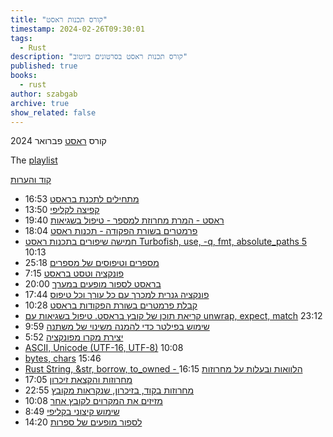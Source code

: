 ```yaml
---
title: "קורס תכנות ראסט"
timestamp: 2024-02-26T09:30:01
tags:
  - Rust
description: "קורס תכנות ראסט בסרטונים ביוטוב"
published: true
books:
  - rust
author: szabgab
archive: true
show_related: false
---
```



 קורס [ראסט](/rust) פברואר 2024

The [playlist](https://www.youtube.com/playlist?list=PLm2NBp4tb5F3QZNMW6bEt3IoAQAu2LAPs)



[קוד והערות](https://github.com/szabgab/learning-rust-in-hebrew-2024-02-25)


* [מתחילים לתכנת בראסט](/rust-course-1) 16:53
* [קפיצה לקליפי](/rust-course-2) 13:50
* [ראסט - המרת מחרוזת למספר - טיפול בשגיאות](/rust-course-3) 19:40
* [פרמטרים בשורת הפקודה - תכנות ראסט](/rust-course-4) 18:04
* [חמישה שיפורים בתכנות ראסט Turbofish, use, -q, fmt, absolute_paths 5](/rust-course-5) 10:13
* [מספרים וטיפוסים של מספרים](/rust-course-6) 25:18
* [פונקציה וטסט בראסט](/rust-course-7) 7:15
* [בראסט לספור מופעים במערך](/rust-course-8) 20:00
* [פונקציה גנרית למכרך עם כל עורך וכל טיפוס](/rust-course-9) 17:44
* [קבלת פרמטרים בשורת הפקודות בראסט](/rust-course-10) 10:28
* [קריאת תוכן של קובץ בראסט. טיפול בשגיאות עם unwrap, expect, match](/rust-course-11) 23:12
* [שימוש בפילטר כדי להמנה משינוי של משתנה](/rust-course-12) 9:59
* [יצירת מקרו מפונקציה](/rust-course-13) 5:52
* [ASCII, Unicode (UTF-16, UTF-8)](/rust-course-14) 10:08
* [bytes, chars](/rust-course-15) 15:46
* [Rust String, &str, borrow, to_owned - הלוואות ובעלות על מחרוזות](/rust-course-16) 16:15
* [מחרוזות והקצאת זיכרון](/rust-course-17) 17:05
* [מחרוזות בקוד, בזיכרון, שנקראות מקובץ](/rust-course-18) 22:55
* [מזיזים את המקרוים לקובץ אחר](/rust-course-19) 10:08
* [שימוש קיצוני בקליפי](/rust-course-20) 8:49
* [לספור מופעים של ספרות](/rust-course-21) 14:20



<!--


    <li><a href="/rust-course-"></a></li>
-->
